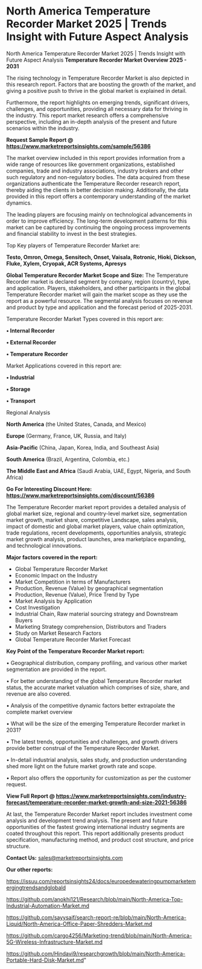# North America Temperature Recorder Market 2025 | Trends Insight with Future Aspect Analysis
North America Temperature Recorder Market 2025 | Trends Insight with Future Aspect Analysis
<Strong> Temperature Recorder Market Overview 2025 - 2031</strong>

The rising technology in Temperature Recorder Market is also depicted in this research report. Factors that are boosting the growth of the market, and giving a positive push to thrive in the global market is explained in detail.

Furthermore, the report highlights on emerging trends, significant drivers, challenges, and opportunities, providing all necessary data for thriving in the industry. This report market research offers a comprehensive perspective, including an in-depth analysis of the present and future scenarios within the industry.

<strong>Request Sample Report @ <a href=https://www.marketreportsinsights.com/sample/56386>https://www.marketreportsinsights.com/sample/56386</a></strong>

The market overview included in this report provides information from a wide range of resources like government organizations, established companies, trade and industry associations, industry brokers and other such regulatory and non-regulatory bodies. The data acquired from these organizations authenticate the Temperature Recorder research report, thereby aiding the clients in better decision making. Additionally, the data provided in this report offers a contemporary understanding of the market dynamics.

The leading players are focusing mainly on technological advancements in order to improve efficiency. The long-term development patterns for this market can be captured by continuing the ongoing process improvements and financial stability to invest in the best strategies.

Top Key players of Temperature Recorder Market are:

<strong>Testo, Omron, Omega, Sensitech, Onset, Vaisala, Rotronic, Hioki, Dickson, Fluke, Xylem, Cryopak, ACR Systems, Apresys</strong>

<strong><b>Global Temperature Recorder Market Scope and Size:</b></strong>
The Temperature Recorder market is declared segment by company, region (country), type, and application. Players, stakeholders, and other participants in the global Temperature Recorder market will gain the market scope as they use the report as a powerful resource. The segmental analysis focuses on revenue and product by type and application and the forecast period of 2025-2031.

Temperature Recorder Market Types covered in this report are:

<strong>• Internal Recorder

• External Recorder

• Temperature Recorder</strong>

Market Applications covered in this report are:

<strong>• Industrial

• Storage

• Transport</strong> 

Regional Analysis

<strong>North America</strong> (the United States, Canada, and Mexico)

<strong>Europe</strong> (Germany, France, UK, Russia, and Italy)

<strong>Asia-Pacific</strong> (China, Japan, Korea, India, and Southeast Asia)

<strong>South America</strong> (Brazil, Argentina, Colombia, etc.)

<strong>The Middle East and Africa</strong> (Saudi Arabia, UAE, Egypt, Nigeria, and South Africa)

<strong>Go For Interesting Discount Here: <a href=https://www.marketreportsinsights.com/discount/56386>https://www.marketreportsinsights.com/discount/56386</a></strong>

The Temperature Recorder market report provides a detailed analysis of global market size, regional and country-level market size, segmentation market growth, market share, competitive Landscape, sales analysis, impact of domestic and global market players, value chain optimization, trade regulations, recent developments, opportunities analysis, strategic market growth analysis, product launches, area marketplace expanding, and technological innovations.

<strong><b>Major factors covered in the report:</b></strong>
<ul>
  <li>Global Temperature Recorder Market </li>
  <li>Economic Impact on the Industry</li>
  <li>Market Competition in terms of Manufacturers</li>
  <li>Production, Revenue (Value) by geographical segmentation</li>
  <li>Production, Revenue (Value), Price Trend by Type</li>
  <li>Market Analysis by Application</li>
  <li>Cost Investigation</li>
  <li>Industrial Chain, Raw material sourcing strategy and Downstream Buyers</li>
  <li>Marketing Strategy comprehension, Distributors and Traders</li>
  <li>Study on Market Research Factors</li>
  <li>Global Temperature Recorder Market Forecast</li>
</ul>

<strong><b>Key Point of the Temperature Recorder Market report:</b></strong>

• Geographical distribution, company profiling, and various other market segmentation are provided in the report.

• For better understanding of the global Temperature Recorder market status, the accurate market valuation which comprises of size, share, and revenue are also covered.

• Analysis of the competitive dynamic factors better extrapolate the complete market overview

• What will be the size of the emerging Temperature Recorder market in 2031?

• The latest trends, opportunities and challenges, and growth drivers provide better construal of the Temperature Recorder Market.

• In-detail industrial analysis, sales study, and production understanding shed more light on the future market growth rate and scope.

• Report also offers the opportunity for customization as per the customer request.

<strong><b>View Full Report @ <a href=https://www.marketreportsinsights.com/industry-forecast/temperature-recorder-market-growth-and-size-2021-56386>https://www.marketreportsinsights.com/industry-forecast/temperature-recorder-market-growth-and-size-2021-56386</a></b></strong>


At last, the Temperature Recorder Market report includes investment come analysis and development trend analysis. The present and future opportunities of the fastest growing international industry segments are coated throughout this report. This report additionally presents product specification, manufacturing method, and product cost structure, and price structure.

<strong>Contact Us:</strong>
sales@marketreportsinsights.com

<strong>Our other reports:</strong>

<a href=https://issuu.com/reportsinsights24/docs/europedewateringpumpmarketemergingtrendsandglobald>https://issuu.com/reportsinsights24/docs/europedewateringpumpmarketemergingtrendsandglobald</a>

<a href=https://github.com/anokhi121/Research/blob/main/North-America-Top-Industrial-Automation-Market.md>https://github.com/anokhi121/Research/blob/main/North-America-Top-Industrial-Automation-Market.md</a>

<a href=https://github.com/sayysaif/search-report-re/blob/main/North-America-Liquid/North-America-Office-Paper-Shredders-Market.md>https://github.com/sayysaif/search-report-re/blob/main/North-America-Liquid/North-America-Office-Paper-Shredders-Market.md</a>

<a href=https://github.com/cargo4256/Marketing-trend/blob/main/North-America-5G-Wireless-Infrastructure-Market.md>https://github.com/cargo4256/Marketing-trend/blob/main/North-America-5G-Wireless-Infrastructure-Market.md</a>

<a href=https://github.com/Hindavi9/researchgrowth/blob/main/North-America-Portable-Hard-Disk-Market.md>https://github.com/Hindavi9/researchgrowth/blob/main/North-America-Portable-Hard-Disk-Market.md</a>"
